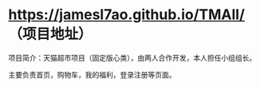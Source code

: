 # https://jamesl7ao.github.io/TMAll/  （项目地址）

项目简介：天猫超市项目（固定版心类），由两人合作开发，本人担任小组组长。

主要负责首页，购物车，我的福利，登录注册等页面。


